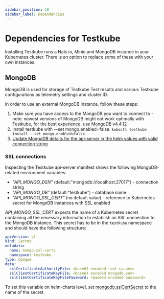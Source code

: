 ```yaml
---
sidebar_position: 10
sidebar_label: Dependencies
---
```


# Dependencies for Testkube

Installing Testkube runs a Nats.io, Minio and MongoDB instance in your Kubernetes cluster. There is an option to replace some of these with your own instances.

## MongoDB

MongoDB is used for storage of Testkube Test results and various Testkube configurations as telemetry settings and cluster ID.

In order to use an external MongoDB instance, follow these steps:

1. Make sure you have access to the MongoDB you want to connect to - note: newest versions of MongoDB might not work optimally with Testkube, for the best experience, use MongoDB v4.4.12
2. Install testkube with --set mongo.enabled=false:
`kubectl testkube install --set mongo.enabled=false`
3. [Update MongoDB details for the api-server in the helm values with valid connection string](https://github.com/kubeshop/helm-charts/blob/main/charts/testkube/values.yaml#L166)

### SSL connections

Inspecting the Testkube api-server manifest shows the following MongoDB-related environment variables:

* _"API_MONGO_DSN"_ (default:"mongodb://localhost:27017") - connection string
* _"API_MONGO_DB"_ (default:"testkube") - database name
* _"API_MONGO_SSL_CERT"_ (no default value) - reference to Kubernetes secret for MongoDB instances with SSL enabled

_API_MONGO_SSL_CERT_ expects the name of a Kubernetes secret containing all the necessary information to establish an SSL connection to the MongoDB instance. This secret has to be in the `testkube` namespace and should have the following structure:

```yaml
apiVersion: v1
kind: Secret
metadata:
  name: mongo-ssl-certs
  namespace: testkube
type: Opaque
data:
  sslCertificateAuthorityFile: <base64 encoded root-ca.pem>
  sslClientCertificateKeyFile: <base64 encoded mongodb.pem>
  sslClientCertificateKeyFilePassword: <base64 encoded password>
```

To set this variable on helm-charts level, set [mongodb.sslCertSecret](https://github.com/kubeshop/helm-charts/blob/main/charts/testkube-api/values.yaml#L163-L164) to the name of the secret.
